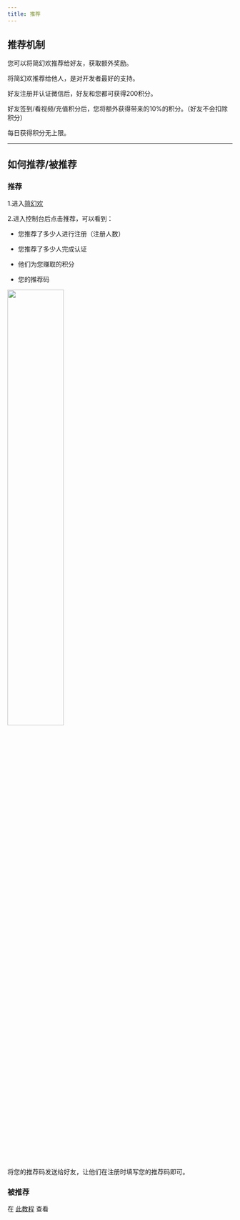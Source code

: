 ```yaml
---
title: 推荐
---
```


## 推荐机制

您可以将简幻欢推荐给好友，获取额外奖励。  

将简幻欢推荐给他人，是对开发者最好的支持。

好友注册并认证微信后，好友和您都可获得200积分。

好友签到/看视频/充值积分后，您将额外获得带来的10%的积分。（好友不会扣除积分）  

每日获得积分无上限。

-----

## 如何推荐/被推荐

### 推荐

1.进入[简幻欢](https://simpfun.cn)  

2.进入控制台后点击推荐，可以看到：

- 您推荐了多少人进行注册（注册人数）  

- 您推荐了多少人完成认证  

- 他们为您赚取的积分  

- 您的推荐码  

<img src="/img/pages/Recommend.png" width="50%" />

将您的推荐码发送给好友，让他们在注册时填写您的推荐码即可。

### 被推荐

在 [此教程](/docs/sfe4/register) 查看